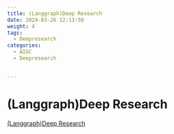 ```yaml
---
title: (Langgraph)Deep Research
date: 2024-03-26 12:13:50
weight: 4
tags:
  - Deepresearch
categories:
  - AIGC  
  - Deepresearch


---
```


<p></p>

<!-- more -->



# (Langgraph)Deep Research

[(Langgraph)Deep Research](https://candied-skunk-1ca.notion.site/Langgraph-Deep-Research-1c2bfe211084803ab640f7304172834a?source=copy_link)
